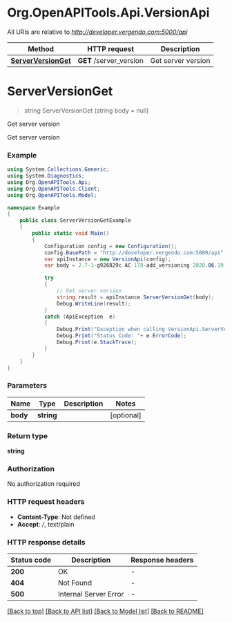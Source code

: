 # Org.OpenAPITools.Api.VersionApi

All URIs are relative to *http://developer.vergendo.com:5000/api*

Method | HTTP request | Description
------------- | ------------- | -------------
[**ServerVersionGet**](VersionApi.md#serverversionget) | **GET** /server_version | Get server version


<a name="serverversionget"></a>
# **ServerVersionGet**
> string ServerVersionGet (string body = null)

Get server version

Get server version

### Example
```csharp
using System.Collections.Generic;
using System.Diagnostics;
using Org.OpenAPITools.Api;
using Org.OpenAPITools.Client;
using Org.OpenAPITools.Model;

namespace Example
{
    public class ServerVersionGetExample
    {
        public static void Main()
        {
            Configuration config = new Configuration();
            config.BasePath = "http://developer.vergendo.com:5000/api";
            var apiInstance = new VersionApi(config);
            var body = 2.7-1-g926829c AC-178-add_versioning 2020.06.19 13:12;  // string |  (optional) 

            try
            {
                // Get server version
                string result = apiInstance.ServerVersionGet(body);
                Debug.WriteLine(result);
            }
            catch (ApiException  e)
            {
                Debug.Print("Exception when calling VersionApi.ServerVersionGet: " + e.Message );
                Debug.Print("Status Code: "+ e.ErrorCode);
                Debug.Print(e.StackTrace);
            }
        }
    }
}
```

### Parameters

Name | Type | Description  | Notes
------------- | ------------- | ------------- | -------------
 **body** | **string**|  | [optional] 

### Return type

**string**

### Authorization

No authorization required

### HTTP request headers

 - **Content-Type**: Not defined
 - **Accept**: */*, text/plain

### HTTP response details
| Status code | Description | Response headers |
|-------------|-------------|------------------|
| **200** | OK |  -  |
| **404** | Not Found |  -  |
| **500** | Internal Server Error |  -  |

[[Back to top]](#) [[Back to API list]](../README.md#documentation-for-api-endpoints) [[Back to Model list]](../README.md#documentation-for-models) [[Back to README]](../README.md)


